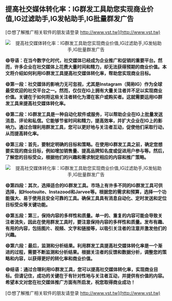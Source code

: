 ## **提高社交媒体转化率：IG群发工具助您实现商业价值,IG过滤助手,IG发帖助手,IG批量群发广告**

[😍想了解推广相关软件的朋友请登录 http://www.vst.tw](http://www.vst.tw)

 <center><img src="https://vst.tw/MP4/tuiguang/png/6.png" alt="提高社交媒体转化率：IG群发工具助您实现商业价值,IG过滤助手,IG发帖助手,IG批量群发广告"></center>

**😄导语：在当今数字化时代，社交媒体已经成为企业推广和促销的重要平台。然而，许多企业在社交媒体上花费大量时间和精力，却无法获得预期的商业价值。本文将介绍如何利用IG群发工具提高社交媒体转化率，帮助您实现商业目标。**

**😄第一段：社交媒体的影响力无可忽视，尤其是Instagram（简称IG）作为全球最受欢迎的社交平台之一。然而，仅仅在IG上拥有大量关注者并不足以实现商业价值。关键在于如何将这些关注者转化为潜在客户或购买者。这就需要运用IG群发工具来提高社交媒体转化率。**

**😄第二段：IG群发工具是一种自动化软件或服务，可以帮助企业在IG上批量发送消息、评论和私信。它能够节省时间和精力，提高效率，并扩大企业在IG上的影响力。通过合理利用群发工具，您可以更好地与关注者互动，促使他们采取行动，从而提高转化率。**

**😄第三段：首先，要制定明确的目标和策略。在使用IG群发工具之前，确定您想要实现的商业目标，例如增加销售量、提高品牌知名度或促进用户参与等。然后，了解您的目标受众，根据他们的兴趣和需求制定相应的内容和推广策略。**

 <center><img src="https://vst.tw/MP4/tuiguang/png/8.png" alt="提高社交媒体转化率：IG群发工具助您实现商业价值,IG过滤助手,IG发帖助手,IG批量群发广告"></center>

**😄第四段：其次，选择适合的IG群发工具。市场上有许多不同的IG群发工具可供选择，如Hootsuite、Instazood和Jarvee等。根据您的需求和预算，选择一个功能强大、易于使用且安全可靠的工具。确保工具具有消息自动化、定时发送和定位目标受众等关键功能。**

**😄第五段：第三，保持内容的多样性和质量。单一的、重复的内容可能会导致关注者流失，因此在使用群发工具时，要注意保持内容的多样性和质量。发布有趣、有用的内容，包括图片、视频、文字和链接等，以吸引关注者的注意并激发他们的兴趣。**

**😄第六段：最后，监测和分析结果。利用群发工具提高社交媒体转化率是一个渐进的过程，需要不断监测和分析结果。根据关注者的反馈和数据分析，调整您的策略和内容，以获得更好的转化率和商业价值。**

**😄结语：通过合理利用IG群发工具，您可以提高社交媒体转化率，实现商业目标。但请记住，成功的关键在于有针对性地与关注者互动，并提供有价值的内容。希望本文对您在社交媒体推广方面有所启发，祝您取得商业成功！**

[😍想了解推广相关软件的朋友请登录 http://www.vst.tw](http://www.vst.tw)



